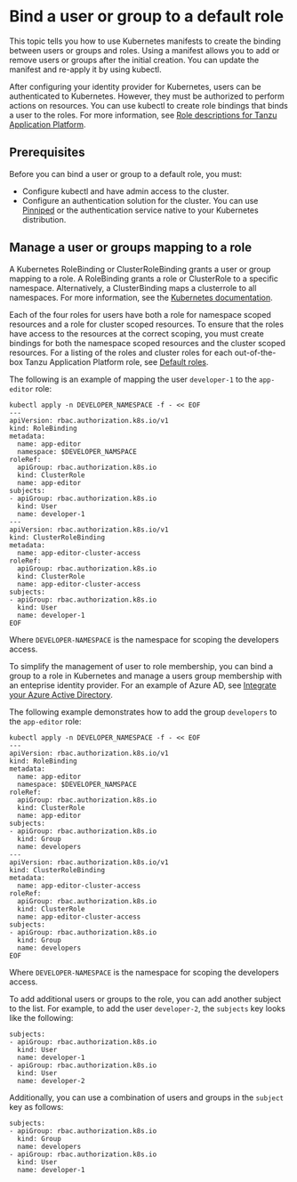 # Bind a user or group to a default role

This topic tells you how to use Kubernetes manifests to create the binding between users or groups and roles. Using a manifest allows you to add or remove users or groups after the initial creation. You can update the manifest and re-apply it by using kubectl.

After configuring your identity provider for Kubernetes, users can be authenticated to Kubernetes. However, they must be authorized to perform actions on resources. You can use kubectl to create role bindings that binds a user to the roles. For more information, see [Role descriptions for Tanzu Application Platform](role-descriptions.hbs.md).

## <a id="prereqs"></a> Prerequisites

Before you can bind a user or group to a default role, you must:

- Configure kubectl and have admin access to the cluster.
- Configure an authentication solution for the cluster. You can use [Pinniped](https://pinniped.dev/)
  or the authentication service native to your Kubernetes distribution.

## <a id="user-group-to-role"></a> Manage a user or groups mapping to a role

A Kubernetes RoleBinding or ClusterRoleBinding grants a user or group mapping to a role. A RoleBinding grants a role or ClusterRole to a specific namespace. Alternatively, a ClusterBinding maps a clusterrole to all namespaces. For more information, see the [Kubernetes documentation](https://kubernetes.io/docs/reference/access-authn-authz/rbac/#rolebinding-and-clusterrolebinding).

Each of the four roles for users have both a role for namespace scoped resources and a role for cluster scoped resources. To ensure that the roles have access to the resources at the correct scoping, you must create bindings for both the namespace scoped resources and the cluster scoped resources. For a listing of the roles and cluster roles for each out-of-the-box Tanzu Application Platform role, see [Default roles](overview.hbs.md#default-roles).

The following is an example of mapping the user `developer-1` to the `app-editor` role:

```console
kubectl apply -n DEVELOPER_NAMESPACE -f - << EOF
---
apiVersion: rbac.authorization.k8s.io/v1
kind: RoleBinding
metadata:
  name: app-editor
  namespace: $DEVELOPER_NAMSPACE
roleRef:
  apiGroup: rbac.authorization.k8s.io
  kind: ClusterRole
  name: app-editor
subjects:
- apiGroup: rbac.authorization.k8s.io
  kind: User
  name: developer-1
---
apiVersion: rbac.authorization.k8s.io/v1
kind: ClusterRoleBinding
metadata:
  name: app-editor-cluster-access
roleRef:
  apiGroup: rbac.authorization.k8s.io
  kind: ClusterRole
  name: app-editor-cluster-access
subjects:
- apiGroup: rbac.authorization.k8s.io
  kind: User
  name: developer-1
EOF
```

Where `DEVELOPER-NAMESPACE` is the namespace for scoping the developers access.

To simplify the management of user to role membership, you can bind a group to a role in Kubernetes and manage a users group membership with an enteprise identity provider. For an example of Azure AD, see [Integrate your Azure Active Directory](azure-ad.hbs.md).

The following example demonstrates how to add the group `developers` to the `app-editor` role:

```console
kubectl apply -n DEVELOPER_NAMESPACE -f - << EOF
---
apiVersion: rbac.authorization.k8s.io/v1
kind: RoleBinding
metadata:
  name: app-editor
  namespace: $DEVELOPER_NAMSPACE
roleRef:
  apiGroup: rbac.authorization.k8s.io
  kind: ClusterRole
  name: app-editor
subjects:
- apiGroup: rbac.authorization.k8s.io
  kind: Group
  name: developers
---
apiVersion: rbac.authorization.k8s.io/v1
kind: ClusterRoleBinding
metadata:
  name: app-editor-cluster-access
roleRef:
  apiGroup: rbac.authorization.k8s.io
  kind: ClusterRole
  name: app-editor-cluster-access
subjects:
- apiGroup: rbac.authorization.k8s.io
  kind: Group
  name: developers
EOF
```

Where `DEVELOPER-NAMESPACE` is the namespace for scoping the developers access.

To add additional users or groups to the role, you can add another subject to the list. For example, to add the user `developer-2`, the `subjects` key looks like the following:

```console
subjects:
- apiGroup: rbac.authorization.k8s.io
  kind: User
  name: developer-1
- apiGroup: rbac.authorization.k8s.io
  kind: User
  name: developer-2
```

Additionally, you can use a combination of users and groups in the `subject` key as follows:

```console
subjects:
- apiGroup: rbac.authorization.k8s.io
  kind: Group
  name: developers
- apiGroup: rbac.authorization.k8s.io
  kind: User
  name: developer-1
```
